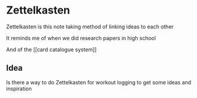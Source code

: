 # Zettelkasten

Zettelkasten is this note taking method of linking ideas to each other

It reminds me of when we did research papers in high school

And of the [[card catalogue system]]

## Idea

Is there a way to do Zettelkasten for workout logging to get some ideas and inspiration